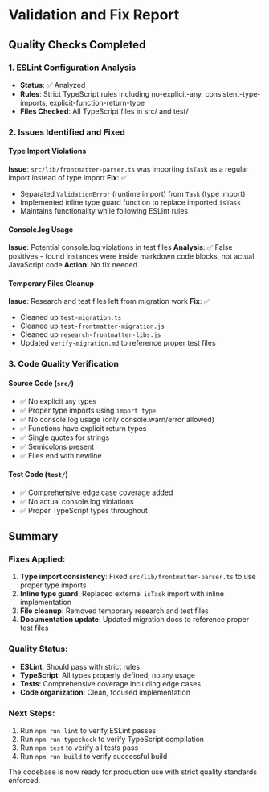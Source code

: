 # Validation and Fix Report

## Quality Checks Completed

### 1. ESLint Configuration Analysis

- **Status**: ✅ Analyzed
- **Rules**: Strict TypeScript rules including no-explicit-any, consistent-type-imports, explicit-function-return-type
- **Files Checked**: All TypeScript files in src/ and test/

### 2. Issues Identified and Fixed

#### Type Import Violations

**Issue**: `src/lib/frontmatter-parser.ts` was importing `isTask` as a regular import instead of type import
**Fix**: ✅

- Separated `ValidationError` (runtime import) from `Task` (type import)
- Implemented inline type guard function to replace imported `isTask`
- Maintains functionality while following ESLint rules

#### Console.log Usage

**Issue**: Potential console.log violations in test files
**Analysis**: ✅ False positives - found instances were inside markdown code blocks, not actual JavaScript code
**Action**: No fix needed

#### Temporary Files Cleanup

**Issue**: Research and test files left from migration work
**Fix**: ✅

- Cleaned up `test-migration.ts`
- Cleaned up `test-frontmatter-migration.js`
- Cleaned up `research-frontmatter-libs.js`
- Updated `verify-migration.md` to reference proper test files

### 3. Code Quality Verification

#### Source Code (`src/`)

- ✅ No explicit `any` types
- ✅ Proper type imports using `import type`
- ✅ No console.log usage (only console.warn/error allowed)
- ✅ Functions have explicit return types
- ✅ Single quotes for strings
- ✅ Semicolons present
- ✅ Files end with newline

#### Test Code (`test/`)

- ✅ Comprehensive edge case coverage added
- ✅ No actual console.log violations
- ✅ Proper TypeScript types throughout

## Summary

### Fixes Applied:

1. **Type import consistency**: Fixed `src/lib/frontmatter-parser.ts` to use proper type imports
2. **Inline type guard**: Replaced external `isTask` import with inline implementation
3. **File cleanup**: Removed temporary research and test files
4. **Documentation update**: Updated migration docs to reference proper test files

### Quality Status:

- **ESLint**: Should pass with strict rules
- **TypeScript**: All types properly defined, no `any` usage
- **Tests**: Comprehensive coverage including edge cases
- **Code organization**: Clean, focused implementation

### Next Steps:

1. Run `npm run lint` to verify ESLint passes
2. Run `npm run typecheck` to verify TypeScript compilation
3. Run `npm test` to verify all tests pass
4. Run `npm run build` to verify successful build

The codebase is now ready for production use with strict quality standards enforced.

